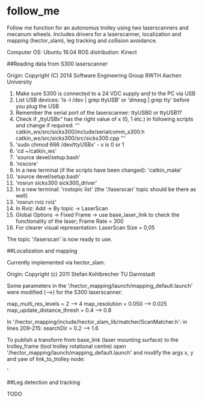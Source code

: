 # follow_me

Follow me function for an autonomus trolley using two laserscanners and mecanum wheels.
Includes drivers for a laserscanner, localization and mapping (hector_slam), leg tracking and collision avoidance.

Computer OS: Ubuntu 16.04
ROS distribution: Kinect

##Reading data from S300 laserscanner

Origin:
  Copyright (C) 2014
  Software Engineering Group
  RWTH Aachen University

1. Make sure S300 is connected to a 24 VDC supply and to the PC via USB
2. List USB devices: 'ls ‑l /dev | grep ttyUSB' or 'dmesg | grep tty' before you plug the USB
3. Remember the serial port of the laserscanner: ttyUSB0 or ttyUSB1?
4. Check if „ttyUSBx“ has the right value of x (0, 1 etc.) in following scripts and change if required:
'''
catkin_ws/src/sicks300/include/serialcomm_s300.h
catkin_ws/src/sicks300/src/sicks300.cpp
'''
5. 'sudo chmod 666 /dev/ttyUSBx'  - x is 0 or 1
6. 'cd ~/catkin_ws' 
7. 'source devel/setup.bash'
8. 'roscore'
9. In a new terminal (if the scripts have been changed): 'catkin_make'
10. 'source devel/setup.bash'
11. 'rosrun sicks300 sick300_driver'
12. In a new terminal: 'rostopic list' (the '/laserscan' topic should be there as well)
13. 'rosrun rviz rviz'
14. In Rviz: Add -> By topic -> LaserScan
15. Global Options -> Fixed Frame -> use base_laser_link to check the functionality of the laser; Frame Rate = 300
16. For clearer visual representation: LaserScan Size = 0,05

The topic '/laserscan' is now ready to use.

##Localization and mapping

Currently implemented via hector_slam.

Origin:
  Copyright (c) 2011
  Stefan Kohlbrecher
  TU Darmstadt

Some parameters in the '/hector_mapping/launch/mapping_default.launch' were modified (-->) for the S300 laserscanner:

map_multi_res_levels = 2 --> 4
map_resolution = 0.050 --> 0.025
map_update_distance_thresh = 0.4 --> 0.8


In '/hector_mapping/include/hector_slam_lib/matcher/ScanMatcher.h':
in lines 209-215:
searchDir = 0.2 --> 1.6

To publish a transform from base_link (laser mounting surface) to the trolley_frame (tool trolley rotational centre) open '/hector_mapping/launch/mapping_default.launch' and modify the args x, y and yaw of link_to_trolley node:

'<node pkg="tf" type="static_transform_publisher" name="link_to_trolley" args="x y 0 yaw 0 0 base_link trolley_frame 100"/>

##Leg detection and tracking

TODO
